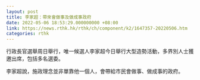```yaml
---
layout: post
title: 李家超：帶來會做事及做成事政府
date: 2022-05-06 18:53:29.000000000 +08:00
link: https://news.rthk.hk/rthk/ch/component/k2/1647357-20220506.htm
categories: rthk
---
```


行政長官選舉周日舉行，唯一候選人李家超今日舉行大型造勢活動，多界別人士獲邀出席，包括多名選委。

李家超說，施政理念並非單靠他一個人，會帶給市民會做事、做成事的政府。
